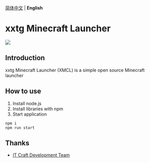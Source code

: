 [简体中文](https://github.com/xxtg666/xxtgMineCraftLauncher/blob/master/README.md) | **English**

# xxtg Minecraft Launcher

![](https://socialify.git.ci/xxtg666/xxtgMineCraftLauncher/image?description=1&forks=1&issues=1&language=1&logo=https://avatars.githubusercontent.com/u/13409222?&name=1&owner=1&pulls=1&stargazers=1&theme=Light)

## Introduction

xxtg Minecraft Launcher (XMCL) is a simple open source Minecraft launcher

## How to use

1. Install node.js
2. Install libraries with npm
3. Start application


```
npm i
npm run start
```

## Thanks

- [IT Craft Development Team](https://www.itcdt.top)

